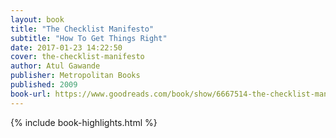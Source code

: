 ```yaml
---
layout: book
title: "The Checklist Manifesto"
subtitle: "How To Get Things Right"
date: 2017-01-23 14:22:50
cover: the-checklist-manifesto
author: Atul Gawande
publisher: Metropolitan Books
published: 2009
book-url: https://www.goodreads.com/book/show/6667514-the-checklist-manifesto
---
```


{% include book-highlights.html %}
